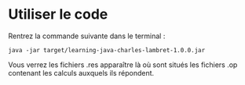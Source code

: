 # Utiliser le code

Rentrez la commande suivante dans le terminal :

    java -jar target/learning-java-charles-lambret-1.0.0.jar

Vous verrez les fichiers .res apparaître là où sont situés les fichiers .op contenant les calculs auxquels ils répondent.